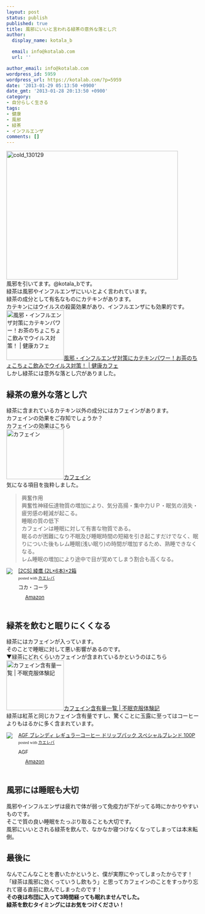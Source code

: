 ```yaml
---
layout: post
status: publish
published: true
title: 風邪にいいと言われる緑茶の意外な落とし穴
author:
  display_name: kotala_b

  email: info@kotalab.com
  url: ''

author_email: info@kotalab.com
wordpress_id: 5959
wordpress_url: https://kotalab.com/?p=5959
date: '2013-01-29 05:13:50 +0900'
date_gmt: '2013-01-28 20:13:50 +0900'
category:
- 自分らしく生きる
tags:
- 健康
- 風邪
- 緑茶
- インフルエンザ
comments: []
---
```

<p><img src="https://kotalab.com/wp-content/uploads/cold_130129-448x336.jpg" alt="cold_130129" width="448" height="336" class="alignnone size-large wp-image-5960" /><br />
風邪を引いてます。@kotala_bです。<br />
緑茶は風邪やインフルエンザにいいとよく言われています。<br />
緑茶の成分として有名なものにカテキンがあります。<br />
カテキンにはウイルスの殺菌効果があり、インフルエンザにも効果的です。<br />
<a href="http://www.j-medix.com/blog/%E9%A2%A8%E9%82%AA%E4%BA%88%E9%98%B2%E3%83%BC%E9%A2%A8%E9%82%AA%E5%AF%BE%E7%AD%96/6770.html" target="_blank"><img class="alignleft" src="https://capture.heartrails.com/150x130?http://www.j-medix.com/blog/%E9%A2%A8%E9%82%AA%E4%BA%88%E9%98%B2%E3%83%BC%E9%A2%A8%E9%82%AA%E5%AF%BE%E7%AD%96/6770.html" alt="風邪・インフルエンザ対策にカテキンパワー！お茶のちょこちょこ飲みでウイルス対策！ | 健康カフェ" width="150" height="130" /></a><a href="http://www.j-medix.com/blog/%E9%A2%A8%E9%82%AA%E4%BA%88%E9%98%B2%E3%83%BC%E9%A2%A8%E9%82%AA%E5%AF%BE%E7%AD%96/6770.html" target="_blank">風邪・インフルエンザ対策にカテキンパワー！お茶のちょこちょこ飲みでウイルス対策！ | 健康カフェ</a><a href="https://b.hatena.ne.jp/entry/http://www.j-medix.com/blog/%E9%A2%A8%E9%82%AA%E4%BA%88%E9%98%B2%E3%83%BC%E9%A2%A8%E9%82%AA%E5%AF%BE%E7%AD%96/6770.html" target="_blank"><img border="0" src="https://b.hatena.ne.jp/entry/image/http://www.j-medix.com/blog/%E9%A2%A8%E9%82%AA%E4%BA%88%E9%98%B2%E3%83%BC%E9%A2%A8%E9%82%AA%E5%AF%BE%E7%AD%96/6770.html" alt="" /></a><br style="clear:both;" />しかし緑茶には意外な落とし穴がありました。<br />
<!--more--></p>
<h2>緑茶の意外な落とし穴</h2>
<p>緑茶に含まれているカテキン以外の成分にはカフェインがあります。<br />
カフェインの効果をご存知でしょうか？<br />
カフェインの効果はこちら<br />
<a href="http://kaiwa-kouza.com/contents/sub/yougo/caffeine.html" target="_blank"><img class="alignleft" src="https://capture.heartrails.com/150x130?http://kaiwa-kouza.com/contents/sub/yougo/caffeine.html" alt="カフェイン" width="150" height="130" /></a><a href="http://kaiwa-kouza.com/contents/sub/yougo/caffeine.html" target="_blank">カフェイン</a><a href="https://b.hatena.ne.jp/entry/http://kaiwa-kouza.com/contents/sub/yougo/caffeine.html" target="_blank"><img border="0" src="https://b.hatena.ne.jp/entry/image/http://kaiwa-kouza.com/contents/sub/yougo/caffeine.html" alt="" /></a><br style="clear:both;" />気になる項目を抜粋しました。</p>
<blockquote><p>興奮作用<br />
興奮性神経伝達物質の増加により、気分高揚・集中力ＵＰ・眠気の消失・疲労感の軽減が起こる。<br />
睡眠の質の低下<br />
カフェインは睡眠に対して有害な物質である。<br />
眠るのが困難になり不眠及び睡眠時間の短縮を引き起こすだけでなく、眠りについた後もレム睡眠(浅い眠り)の時間が増加するため、熟睡できなくなる。<br />
レム睡眠の増加により途中で目が覚めてしまう割合も高くなる。</p></blockquote>
<div class="kaerebalink-box" style="text-align:left;padding-bottom:20px;font-size:small;/zoom: 1;overflow: hidden;">
<div class="kaerebalink-image" style="float:left;margin:0 15px 10px 0;"><a href="https://www.amazon.co.jp/exec/obidos/ASIN/B004GTK1J6/same-22/ref=nosim/" rel="nofollow" target="_blank"><img src="https://images-fe.ssl-images-amazon.com/images/I/415dBTDOkmL._SL160_.jpg" style="border: none;" /></a></div>
<div class="kaerebalink-info" style="line-height:120%;/zoom: 1;overflow: hidden;">
<div class="kaerebalink-name" style="margin-bottom:10px;line-height:120%"><a href="https://www.amazon.co.jp/exec/obidos/ASIN/B004GTK1J6/same-22/ref=nosim/" rel="nofollow" target="_blank">[2CS] 綾鷹 (2L&times;6本)&times;2箱</a>
<div class="kaerebalink-powered-date" style="font-size:8pt;margin-top:5px;font-family:verdana;line-height:120%">posted with <a href="https://kaereba.com" target="_blank">カエレバ</a></div>
</div>
<div class="kaerebalink-detail" style="margin-bottom:5px;"> コカ・コーラ     </div>
<div class="kaerebalink-link1" style="margin-top:10px;">
<div class="shoplinkamazon" style="display:inline;margin-right:5px;background: url('https://img.yomereba.com/tam_k_01.gif') 0 0 no-repeat;padding: 2px 0 2px 18px;white-space: nowrap;"><a href="https://www.amazon.co.jp/gp/search?keywords=%88%BB%91%E9&__mk_ja_JP=%83J%83%5E%83J%83i&tag=same-22" rel="nofollow" target="_blank" title="アマゾン" >Amazon</a></div>
</div>
</div>
<div class="booklink-footer" style="clear: left"></div>
</div>
<h2>緑茶を飲むと眠りにくくなる</h2>
<p>緑茶にはカフェインが入っています。<br />
そのことで睡眠に対して悪い影響があるのです。<br />
▼緑茶にどれくらいカフェインが含まれているかというのはこちら<br />
<a href="http://humin.e-taiken.com/cafein2.html" target="_blank"><img class="alignleft" src="https://capture.heartrails.com/150x130?http://humin.e-taiken.com/cafein2.html" alt="カフェイン含有量一覧 | 不眠克服体験記" width="150" height="130" /></a><a href="http://humin.e-taiken.com/cafein2.html" target="_blank">カフェイン含有量一覧 | 不眠克服体験記</a><a href="https://b.hatena.ne.jp/entry/http://humin.e-taiken.com/cafein2.html" target="_blank"><img border="0" src="https://b.hatena.ne.jp/entry/image/http://humin.e-taiken.com/cafein2.html" alt="" /></a><br style="clear:both;" />緑茶は紅茶と同じカフェイン含有量ですし、驚くことに玉露に至ってはコーヒーよりもはるかに多く含まれています。</p>
<div class="kaerebalink-box" style="text-align:left;padding-bottom:20px;font-size:small;/zoom: 1;overflow: hidden;">
<div class="kaerebalink-image" style="float:left;margin:0 15px 10px 0;"><a href="https://www.amazon.co.jp/exec/obidos/ASIN/B0042IWQ62/same-22/ref=nosim/" rel="nofollow" target="_blank"><img src="https://images-fe.ssl-images-amazon.com/images/I/51Dzlsmr3WL._SL160_.jpg" style="border: none;" /></a></div>
<div class="kaerebalink-info" style="line-height:120%;/zoom: 1;overflow: hidden;">
<div class="kaerebalink-name" style="margin-bottom:10px;line-height:120%"><a href="https://www.amazon.co.jp/exec/obidos/ASIN/B0042IWQ62/same-22/ref=nosim/" rel="nofollow" target="_blank">AGF ブレンディ レギュラーコーヒー ドリップパック スペシャルブレンド 100P</a>
<div class="kaerebalink-powered-date" style="font-size:8pt;margin-top:5px;font-family:verdana;line-height:120%">posted with <a href="https://kaereba.com" target="_blank">カエレバ</a></div>
</div>
<div class="kaerebalink-detail" style="margin-bottom:5px;"> AGF     </div>
<div class="kaerebalink-link1" style="margin-top:10px;">
<div class="shoplinkamazon" style="display:inline;margin-right:5px;background: url('https://img.yomereba.com/tam_k_01.gif') 0 0 no-repeat;padding: 2px 0 2px 18px;white-space: nowrap;"><a href="https://www.amazon.co.jp/gp/search?keywords=%83u%83%8C%83%93%83f%83B%20%83%8C%83M%83%85%83%89%81%5B%83R%81%5B%83q%81%5B&__mk_ja_JP=%83J%83%5E%83J%83i&tag=same-22" rel="nofollow" target="_blank" title="アマゾン" >Amazon</a></div>
</div>
</div>
<div class="booklink-footer" style="clear: left"></div>
</div>
<h2>風邪には睡眠も大切</h2>
<p>風邪やインフルエンザは疲れで体が弱って免疫力が下がってる時にかかりやすいものです。<br />
そこで質の良い睡眠をたっぷり取ることも大切です。<br />
風邪にいいとされる緑茶を飲んで、なかなか寝つけなくなってしまっては本末転倒。</p>
<h2>最後に</h2>
<p>なんでこんなことを書いたかというと、僕が実際にやってしまったからです！<br />
「緑茶は風邪に効くっていうし飲もう」と思ってカフェインのことをすっかり忘れて寝る直前に飲んでしまったのです！<br />
<strong>その夜は布団に入って3時間経っても眠れませんでした。<br />
緑茶を飲むタイミングにはお気をつけください！</strong></p>
